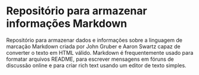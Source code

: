# Repositório para armazenar informações Markdown
 Repositório para armazenar dados e informações sobre a linguagem de marcação Markdown criada por John Gruber e Aaron Swartz capaz de converter o texto em HTML válido.
 Markdown é frequentemente usado para formatar arquivos README, para escrever mensagens em fóruns de discussão online e para criar rich text usando um editor de texto simples. 
